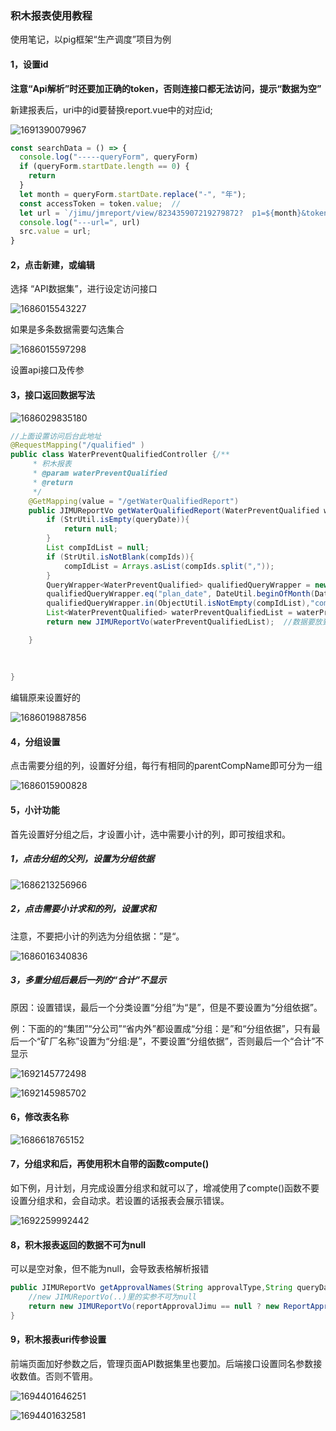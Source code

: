 ### 积木报表使用教程

使用笔记，以pig框架“生产调度”项目为例

#### 1，设置id

**注意“Api解析”时还要加正确的token，否则连接口都无法访问，提示“数据为空”**

新建报表后，uri中的id要替换report.vue中的对应id;

![1691390079967](note-images/1691390079967.png)

```javascript
const searchData = () => {
  console.log("-----queryForm", queryForm)
  if (queryForm.startDate.length == 0) {
    return
  }
  let month = queryForm.startDate.replace("-", "年");
  const accessToken = token.value;  //
  let url = `/jimu/jmreport/view/823435907219279872?  p1=${month}&token=${accessToken}&startDate=${queryForm.startDate}&compIds=${queryForm.compIds}`
  console.log("---url=", url)
  src.value = url;
}
```

#### 2，点击新建，或编辑

选择 “API数据集”，进行设定访问接口

![1686015543227](note-images/1686015543227.png)

如果是多条数据需要勾选集合

![1686015597298](note-images/1686015597298.png)

设置api接口及传参

#### 3，接口返回数据写法



![1686029835180](note-images/1686029835180.png)



```java
//上面设置访问后台此地址
@RequestMapping("/qualified" )
public class WaterPreventQualifiedController {/**
	 * 积木报表
	 * @param waterPreventQualified
	 * @return
	 */
	@GetMapping(value = "/getWaterQualifiedReport")
	public JIMUReportVo getWaterQualifiedReport(WaterPreventQualified waterPreventQualified,String compIds, String queryDate){
		if (StrUtil.isEmpty(queryDate)){
			return null;
		}
		List compIdList = null;
		if (StrUtil.isNotBlank(compIds)){
			compIdList = Arrays.asList(compIds.split(","));
		}
		QueryWrapper<WaterPreventQualified> qualifiedQueryWrapper = new QueryWrapper<>();
		qualifiedQueryWrapper.eq("plan_date", DateUtil.beginOfMonth(DateUtil.parse(queryDate, "yyyy-MM")));
		qualifiedQueryWrapper.in(ObjectUtil.isNotEmpty(compIdList),"comp_id",compIdList);
		List<WaterPreventQualified> waterPreventQualifiedList = waterPreventQualifiedService.listScope(qualifiedQueryWrapper);
		return new JIMUReportVo(waterPreventQualifiedList);  //数据要放到JIMUReportVo进行封装

	}
    
    
    
}

```



编辑原来设置好的

![1686019887856](note-images/1686019887856.png)



#### 4，分组设置

点击需要分组的列，设置好分组，每行有相同的parentCompName即可分为一组

![1686015900828](note-images/1686015900828.png)

#### 5，小计功能

首先设置好分组之后，才设置小计，选中需要小计的列，即可按组求和。

##### 1，点击分组的父列，设置为分组依据

![1686213256966](note-images/1686213256966.png)

##### 2，点击需要小计求和的列，设置求和

注意，不要把小计的列选为分组依据：”是“。

![1686016340836](note-images/1686016340836.png)

##### 3，多重分组后最后一列的“合计”不显示

原因：设置错误，最后一个分类设置“分组”为“是”，但是不要设置为“分组依据”。

例：下面的的“集团”“分公司”“省内外”都设置成“分组：是”和“分组依据”，只有最后一个“矿厂名称”设置为“分组:是”，不要设置“分组依据”，否则最后一个“合计”不显示

![1692145772498](note-images/1692145772498.png)



![1692145985702](note-images/1692145985702.png)

#### 6，修改表名称

![1686618765152](note-images/1686618765152.png)

#### 7，分组求和后，再使用积木自带的函数compute()

如下例，月计划，月完成设置分组求和就可以了，增减使用了compte()函数不要设置分组求和，会自动求。若设置的话报表会展示错误。

![1692259992442](note-images/1692259992442.png)

#### 8，积木报表返回的数据不可为null

可以是空对象，但不能为null，会导致表格解析报错

```java
public JIMUReportVo getApprovalNames(String approvalType,String queryDate){
    //new JIMUReportVo(..)里的实参不可为null
    return new JIMUReportVo(reportApprovalJimu == null ? new ReportApprovalJimu() : reportApprovalJimu);
}
```

#### 9，积木报表uri传参设置

前端页面加好参数之后，管理页面API数据集里也要加。后端接口设置同名参数接收数值。否则不管用。

![1694401646251](note-images/1694401646251.png)

![1694401632581](note-images/1694401632581.png)